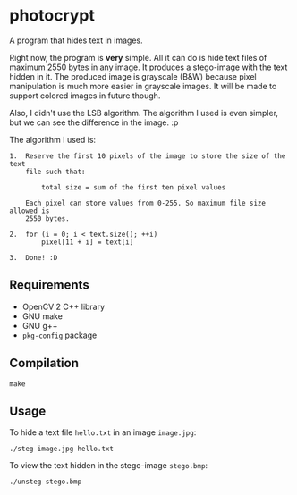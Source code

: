 photocrypt
==========

A program that hides text in images.

Right now, the program is **very** simple. All it can do is hide
text files of maximum 2550 bytes in any image. It produces a stego-image
with the text hidden in it. The produced image is grayscale (B&W) because
pixel manipulation is much more easier in grayscale images. It will be made
to support colored images in future though.

Also, I didn't use the LSB algorithm. The algorithm I used is even simpler,
but we can see the difference in the image. :p

The algorithm I used is:

    1.  Reserve the first 10 pixels of the image to store the size of the text
        file such that:

            total size = sum of the first ten pixel values

        Each pixel can store values from 0-255. So maximum file size allowed is
        2550 bytes.

    2.  for (i = 0; i < text.size(); ++i)
            pixel[11 + i] = text[i]

    3.  Done! :D


Requirements
------------

- OpenCV 2 C++ library
- GNU make
- GNU g++
- `pkg-config` package

Compilation
-----------

    make

Usage
-----

To hide a text file `hello.txt` in an image `image.jpg`:

    ./steg image.jpg hello.txt

To view the text hidden in the stego-image `stego.bmp`:

    ./unsteg stego.bmp
